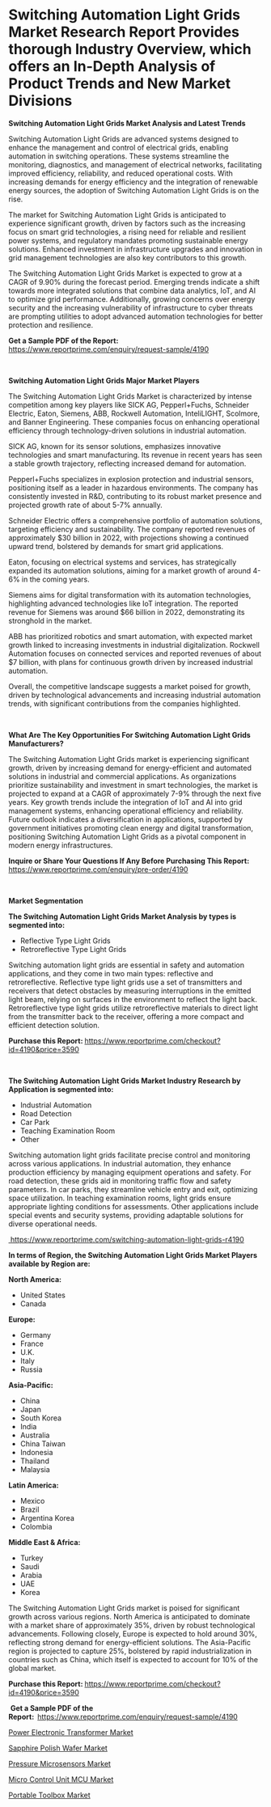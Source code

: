<p><h1>Switching Automation Light Grids Market Research Report Provides thorough Industry Overview, which offers an In-Depth Analysis of Product Trends and New Market Divisions</h1></p><p><strong>Switching Automation Light Grids Market Analysis and Latest Trends</strong></p>
<p><p>Switching Automation Light Grids are advanced systems designed to enhance the management and control of electrical grids, enabling automation in switching operations. These systems streamline the monitoring, diagnostics, and management of electrical networks, facilitating improved efficiency, reliability, and reduced operational costs. With increasing demands for energy efficiency and the integration of renewable energy sources, the adoption of Switching Automation Light Grids is on the rise.</p><p>The market for Switching Automation Light Grids is anticipated to experience significant growth, driven by factors such as the increasing focus on smart grid technologies, a rising need for reliable and resilient power systems, and regulatory mandates promoting sustainable energy solutions. Enhanced investment in infrastructure upgrades and innovation in grid management technologies are also key contributors to this growth. </p><p>The Switching Automation Light Grids Market is expected to grow at a CAGR of 9.90% during the forecast period. Emerging trends indicate a shift towards more integrated solutions that combine data analytics, IoT, and AI to optimize grid performance. Additionally, growing concerns over energy security and the increasing vulnerability of infrastructure to cyber threats are prompting utilities to adopt advanced automation technologies for better protection and resilience.</p></p>
<p><strong>Get a Sample PDF of the Report:&nbsp;</strong> <a href="https://www.reportprime.com/enquiry/request-sample/4190">https://www.reportprime.com/enquiry/request-sample/4190</a></p>
<p>&nbsp;</p>
<p><strong>Switching Automation Light Grids Major Market Players</strong></p>
<p><p>The Switching Automation Light Grids Market is characterized by intense competition among key players like SICK AG, Pepperl+Fuchs, Schneider Electric, Eaton, Siemens, ABB, Rockwell Automation, InteliLIGHT, Scolmore, and Banner Engineering. These companies focus on enhancing operational efficiency through technology-driven solutions in industrial automation.</p><p>SICK AG, known for its sensor solutions, emphasizes innovative technologies and smart manufacturing. Its revenue in recent years has seen a stable growth trajectory, reflecting increased demand for automation.</p><p>Pepperl+Fuchs specializes in explosion protection and industrial sensors, positioning itself as a leader in hazardous environments. The company has consistently invested in R&D, contributing to its robust market presence and projected growth rate of about 5-7% annually.</p><p>Schneider Electric offers a comprehensive portfolio of automation solutions, targeting efficiency and sustainability. The company reported revenues of approximately $30 billion in 2022, with projections showing a continued upward trend, bolstered by demands for smart grid applications.</p><p>Eaton, focusing on electrical systems and services, has strategically expanded its automation solutions, aiming for a market growth of around 4-6% in the coming years. </p><p>Siemens aims for digital transformation with its automation technologies, highlighting advanced technologies like IoT integration. The reported revenue for Siemens was around $66 billion in 2022, demonstrating its stronghold in the market.</p><p>ABB has prioritized robotics and smart automation, with expected market growth linked to increasing investments in industrial digitalization. Rockwell Automation focuses on connected services and reported revenues of about $7 billion, with plans for continuous growth driven by increased industrial automation.</p><p>Overall, the competitive landscape suggests a market poised for growth, driven by technological advancements and increasing industrial automation trends, with significant contributions from the companies highlighted.</p></p>
<p>&nbsp;</p>
<p><strong>What Are The Key Opportunities For Switching Automation Light Grids Manufacturers?</strong></p>
<p><p>The Switching Automation Light Grids market is experiencing significant growth, driven by increasing demand for energy-efficient and automated solutions in industrial and commercial applications. As organizations prioritize sustainability and investment in smart technologies, the market is projected to expand at a CAGR of approximately 7-9% through the next five years. Key growth trends include the integration of IoT and AI into grid management systems, enhancing operational efficiency and reliability. Future outlook indicates a diversification in applications, supported by government initiatives promoting clean energy and digital transformation, positioning Switching Automation Light Grids as a pivotal component in modern energy infrastructures.</p></p>
<p><strong>Inquire or Share Your Questions If Any Before Purchasing This Report:</strong> <a href="https://www.reportprime.com/enquiry/pre-order/4190">https://www.reportprime.com/enquiry/pre-order/4190</a></p>
<p>&nbsp;</p>
<p><strong>Market Segmentation</strong></p>
<p><strong>The Switching Automation Light Grids Market Analysis by types is segmented into:</strong></p>
<p><ul><li>Reflective Type Light Grids</li><li>Retroreflective Type Light Grids</li></ul></p>
<p><p>Switching automation light grids are essential in safety and automation applications, and they come in two main types: reflective and retroreflective. Reflective type light grids use a set of transmitters and receivers that detect obstacles by measuring interruptions in the emitted light beam, relying on surfaces in the environment to reflect the light back. Retroreflective type light grids utilize retroreflective materials to direct light from the transmitter back to the receiver, offering a more compact and efficient detection solution.</p></p>
<p><strong>Purchase this Report:&nbsp;</strong><a href="https://www.reportprime.com/checkout?id=4190&price=3590">https://www.reportprime.com/checkout?id=4190&price=3590</a></p>
<p>&nbsp;</p>
<p><strong>The Switching Automation Light Grids Market Industry Research by Application is segmented into:</strong></p>
<p><ul><li>Industrial Automation</li><li>Road Detection</li><li>Car Park</li><li>Teaching Examination Room</li><li>Other</li></ul></p>
<p><p>Switching automation light grids facilitate precise control and monitoring across various applications. In industrial automation, they enhance production efficiency by managing equipment operations and safety. For road detection, these grids aid in monitoring traffic flow and safety parameters. In car parks, they streamline vehicle entry and exit, optimizing space utilization. In teaching examination rooms, light grids ensure appropriate lighting conditions for assessments. Other applications include special events and security systems, providing adaptable solutions for diverse operational needs.</p></p>
<p><a href="https://www.reportprime.com/switching-automation-light-grids-r4190">&nbsp;https://www.reportprime.com/switching-automation-light-grids-r4190</a></p>
<p><strong>In terms of Region, the Switching Automation Light Grids Market Players available by Region are:</strong></p>
<p>
    <p> <strong> North America: </strong>
        <ul>
            <li>United States</li>
            <li>Canada</li>
        </ul>
        </p> 
    <p> <strong> Europe: </strong>
        <ul>
            <li>Germany</li>
            <li>France</li>
            <li>U.K.</li>
            <li>Italy</li>
            <li>Russia</li>
        </ul>
        </p> 
    <p> <strong> Asia-Pacific: </strong>
        <ul>
            <li>China</li>
            <li>Japan</li>
            <li>South Korea</li>
            <li>India</li>
            <li>Australia</li>
            <li>China Taiwan</li>
            <li>Indonesia</li>
            <li>Thailand</li>
            <li>Malaysia</li>
        </ul>
        </p> 
    <p> <strong> Latin America: </strong>
        <ul>
            <li>Mexico</li>
            <li>Brazil</li>
            <li>Argentina Korea</li>
            <li>Colombia</li>
        </ul>
        </p> 
    <p> <strong> Middle East & Africa: </strong>
        <ul>
            <li>Turkey</li>
            <li>Saudi</li>
            <li>Arabia</li>
            <li>UAE</li>
            <li>Korea</li>
        </ul>
    </p>
    </p>
<p><p>The Switching Automation Light Grids market is poised for significant growth across various regions. North America is anticipated to dominate with a market share of approximately 35%, driven by robust technological advancements. Following closely, Europe is expected to hold around 30%, reflecting strong demand for energy-efficient solutions. The Asia-Pacific region is projected to capture 25%, bolstered by rapid industrialization in countries such as China, which itself is expected to account for 10% of the global market.</p></p>
<p><strong>Purchase this Report: </strong><a href="https://www.reportprime.com/checkout?id=4190&price=3590">https://www.reportprime.com/checkout?id=4190&price=3590</a></p>
<p>&nbsp;<strong>Get a Sample PDF of the Report:&nbsp;&nbsp;</strong><a href="https://www.reportprime.com/enquiry/request-sample/4190">https://www.reportprime.com/enquiry/request-sample/4190</a></p>
<p><strong></strong></p>
<p><p><a href="https://issuu.com/reportprime-2/docs/power-electronic-transformer-market_2f0727c1a3ae8d">Power Electronic Transformer Market</a></p><p><a href="https://issuu.com/reportprime-2/docs/sapphire-polish-wafer-market-size-2_98842061033000">Sapphire Polish Wafer Market</a></p><p><a href="https://github.com/SanjidaKhan901/Market-Research-Report-List-1/blob/main/pressure-microsensors-market.md">Pressure Microsensors Market</a></p><p><a href="https://github.com/olyy49keyt/Market-Research-Report-List-1/blob/main/micro-control-unit-mcu-market.md">Micro Control Unit MCU Market</a></p><p><a href="https://www.linkedin.com/pulse/comprehensive-look-product-type-plasticmetalothers-application-ixx6c?trackingId=%2FNAaKG0gRYO%2BiPAdX09Hpw%3D%3D">Portable Toolbox Market</a></p></p>